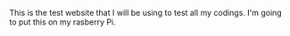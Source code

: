 This is the test website that I will be using to test all my codings.
I'm going to put this on my rasberry Pi.
